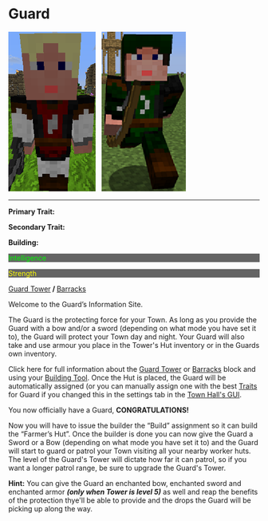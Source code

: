# Guard

<div class="infobox box text-center">
<img src="../../assets/images/workers/guard_knight.png" alt="Guard Knight" />&nbsp;&nbsp;&nbsp;<img src="../../assets/images/workers/Guard_Ranger.png" alt="Guard Ranger" />
<hr />
  <div class="row section-text text-left">
    <div class="col">
      <p><strong>Primary Trait:</strong></p>
      <p><strong>Secondary Trait:</strong></p>
      <p><strong>Building:</strong></p>
    </div>
    <div class="col">
      <p style="background-color:rgb(100, 100, 100); color:rgb(0, 255, 0);">Intelligence</p>
      <p style="background-color:rgb(100, 100, 100); color:rgb(255, 255, 0);">Strength</p>
      <p><a href="../buildings/guardtower">Guard Tower</a><b> / </b><a href="../buildings/barracks">Barracks</a></p>
    </div>
  </div>
</div>

Welcome to the Guard’s Information Site.

The Guard is the protecting force for your Town. As long as you provide the Guard with a bow and/or a sword (depending on what mode you have set it to), the Guard will protect your Town day and night. Your Guard will also take and use armour you place in the Tower's Hut inventory or in the Guards own inventory.

Click here for full information about the [Guard Tower](../buildings/guardtower) or [Barracks](../buildings/barracks) block and using your [Building Tool](../items/buildingtool). Once the Hut is placed, the Guard will be automatically assigned (or you can manually assign one with the best [Traits](../systems/workerinfo) for Guard if you changed this in the settings tab in the [Town Hall's GUI](../../source/buildings/townhall).

You now officially have a Guard, **CONGRATULATIONS!**

Now you will have to issue the builder the “Build” assignment so it can build the “Farmer’s Hut”. Once the builder is done you can now give the Guard a Sword or a Bow (depending on what mode you have set it to) and the Guard will start to guard or patrol your Town visiting all your nearby worker huts. The level of the Guard's Tower will dictate how far it can patrol, so if you want a longer patrol range, be sure to upgrade the Guard's Tower.

**Hint:** You can give the Guard an enchanted bow, enchanted sword and enchanted armor **_(only when Tower is level 5)_** as well and reap the benefits of the protection thye'll be able to provide and the drops the Guard will be picking up along the way.
